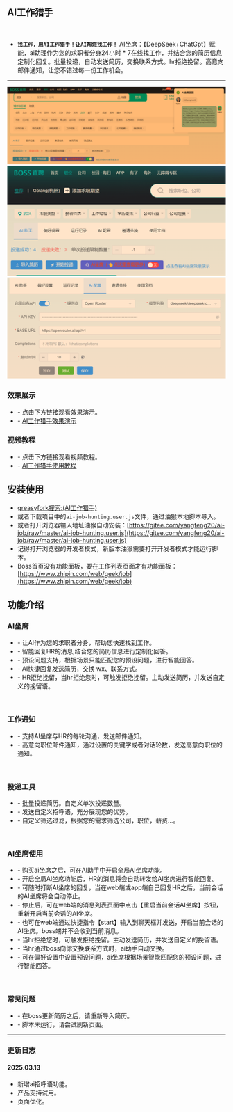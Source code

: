 
## AI工作猎手
<br/>

- **`找工作，用AI工作猎手！让AI帮您找工作！`** AI坐席：【DeepSeek+ChatGpt】赋能，ai助理作为您的求职者分身24小时 * 7在线找工作，并结合您的简历信息定制化回复。批量投递，自动发送简历，交换联系方式。hr拒绝挽留。高意向邮件通知，让您不错过每一份工作机会。
  <br/>
---

![示例](/file/ai_seat.png)
![示例](/file/home.png)
![示例1](/file/ai_config.png)


### 效果展示
- \- 点击下方链接观看效果演示。
- \- <a href="https://www.bilibili.com/video/BV1y6PjesEvi" target="_blank">AI工作猎手效果演示</a>

### 视频教程
- \- 点击下方链接观看视频教程。
- \- <a href="https://www.bilibili.com/video/BV1HKAyebESp" target="_blank">AI工作猎手使用教程</a>

## 安装使用
- [greasyfork搜索:(AI工作猎手)](https://greasyfork.org/zh-CN/scripts/527733)
- 或者下载项目中的`ai-job-hunting.user.js`文件，通过油猴本地脚本导入。
- 或者打开浏览器输入地址油猴自动安装：[https://gitee.com/yangfeng20/ai-job/raw/master/ai-job-hunting.user.js](https://gitee.com/yangfeng20/ai-job/raw/master/ai-job-hunting.user.js)
- 记得打开浏览器的开发者模式，新版本油猴需要打开开发者模式才能运行脚本。
- Boss首页没有功能面板，要在工作列表页面才有功能面板：[https://www.zhipin.com/web/geek/job](https://www.zhipin.com/web/geek/job)


## 功能介绍

### AI坐席
- \- 让AI作为您的求职者分身，帮助您快速找到工作。
- \- 智能回复HR的消息,结合您的简历信息进行定制化回答。
- \- 预设问题支持，根据场景只能匹配您的预设问题，进行智能回答。
- \- AI快捷回复发送简历，交换 wx、联系方式。
- \- HR拒绝挽留，当hr拒绝您时，可触发拒绝挽留。主动发送简历，并发送自定义的挽留语。

<br/>

### 工作通知
- \- 支持AI坐席与HR的每轮沟通，发送邮件通知。
- \- 高意向职位邮件通知，通过设置的关键字或者对话轮数，发送高意向职位的通知。

<br/>

### 投递工具
- \- 批量投递简历。自定义单次投递数量。
- \- 发送自定义招呼语，充分展现您的优势。
- \- 自定义筛选过滤，根据您的需求筛选公司，职位，薪资...。

<br/>

### AI坐席使用
- \- 购买ai坐席之后，可在AI助手中开启全局AI坐席功能。
- \- 开启全局AI坐席功能后，HR的消息将会自动转发给AI坐席进行智能回复。
- \- 可随时打断AI坐席的回复，当在web端或app端自己回复HR之后，当前会话的AI坐席将会自动停止。
- \- 停止后，可在web端的消息列表页面中点击【重启当前会话AI坐席】按钮，重新开启当前会话的AI坐席。
- \- 也可在web端通过快捷指令【start】输入到聊天框并发送，开启当前会话的AI坐席。boss端并不会收到当前消息。
- \- 当hr拒绝您时，可触发拒绝挽留。主动发送简历，并发送自定义的挽留语。
- \- 当hr通过boss向你交换联系方式时，ai助手自动交换。
- \- 可在偏好设置中设置预设问题，ai坐席根据场景智能匹配您的预设问题，进行智能回答。

<br/>


### 常见问题
- \- 在boss更新简历之后，请重新导入简历。
- \- 脚本未运行，请尝试刷新页面。

---


### 更新日志

#### 2025.03.13
- 新增ai招呼语功能。
- 产品支持试用。
- 页面优化。


